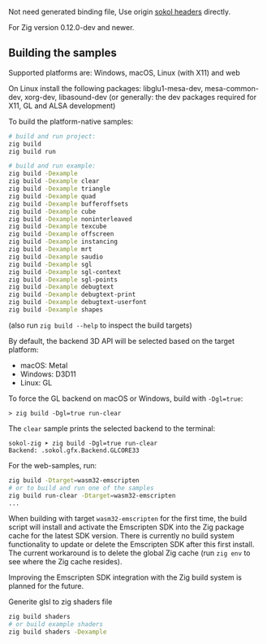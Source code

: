 Not need generated binding file, Use origin [sokol headers](https://github.com/floooh/sokol) directly.

For Zig version 0.12.0-dev and newer.

## Building the samples

Supported platforms are: Windows, macOS, Linux (with X11) and web

On Linux install the following packages: libglu1-mesa-dev, mesa-common-dev, xorg-dev, libasound-dev
(or generally: the dev packages required for X11, GL and ALSA development)

To build the platform-native samples:

```sh
# build and run project:
zig build
zig build run

# build and run example:
zig build -Dexample
zig build -Dexample clear
zig build -Dexample triangle
zig build -Dexample quad
zig build -Dexample bufferoffsets
zig build -Dexample cube
zig build -Dexample noninterleaved
zig build -Dexample texcube
zig build -Dexample offscreen
zig build -Dexample instancing
zig build -Dexample mrt
zig build -Dexample saudio
zig build -Dexample sgl
zig build -Dexample sgl-context
zig build -Dexample sgl-points
zig build -Dexample debugtext
zig build -Dexample debugtext-print
zig build -Dexample debugtext-userfont
zig build -Dexample shapes
```

(also run ```zig build --help``` to inspect the build targets)

By default, the backend 3D API will be selected based on the target platform:

- macOS: Metal
- Windows: D3D11
- Linux: GL

To force the GL backend on macOS or Windows, build with ```-Dgl=true```:

```
> zig build -Dgl=true run-clear
```

The ```clear``` sample prints the selected backend to the terminal:

```
sokol-zig ➤ zig build -Dgl=true run-clear
Backend: .sokol.gfx.Backend.GLCORE33
```

For the web-samples, run:

```sh
zig build -Dtarget=wasm32-emscripten
# or to build and run one of the samples
zig build run-clear -Dtarget=wasm32-emscripten
...
```

When building with target `wasm32-emscripten` for the first time, the build script will
install and activate the Emscripten SDK into the Zig package cache for the latest SDK
version. There is currently no build system functionality to update or delete the Emscripten SDK
after this first install. The current workaround is to delete the global Zig cache
(run `zig env` to see where the Zig cache resides).

Improving the Emscripten SDK integration with the Zig build system is planned for the future.

Generite glsl to zig shaders file
```sh
zig build shaders
# or build example shaders
zig build shaders -Dexample
```

